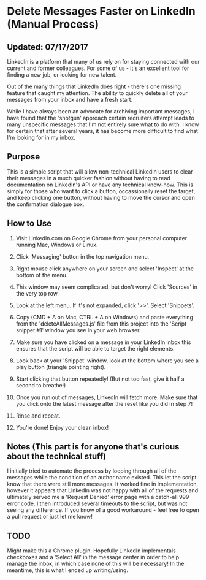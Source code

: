 # Delete Messages Faster on LinkedIn (Manual Process)

## Updated: 07/17/2017

LinkedIn is a platform that many of us rely on for staying connected with our current and former colleagues. For some of us - it's an excellent tool for finding a new job, or looking for new talent.

Out of the many things that LinkedIn does right - there's one missing feature that caught my attention. The ability to quickly delete all of your messages from your inbox and have a fresh start.

While I have always been an advocate for archiving important messages, I have found that the 'shotgun' approach certain recruiters attempt leads to many unspecific messages that I'm not entirely sure what to do with. I know for certain that after several years, it has become more difficult to find what I'm looking for in my inbox.

## Purpose

This is a simple script that will allow non-technical LinkedIn users to clear their messages in a much quicker fashion without having to read documentation on LinkedIn's API or have any technical know-how. This is simply for those who want to click a button, occassionally reset the target, and keep clicking one button, without having to move the cursor and open the confirmation dialogue box.

## How to Use

1. Visit LinkedIn.com on Google Chrome from your personal computer running Mac, Windows or Linux.

2. Click 'Messaging' button in the top navigation menu.

3. Right mouse click anywhere on your screen and select 'Inspect' at the bottom of the menu.

4. This window may seem complicated, but don't worry! Click 'Sources' in the very top row.

5. Look at the left menu. If it's not expanded, click '>>'. Select 'Snippets'.

6. Copy (CMD + A on Mac, CTRL + A on Windows) and paste everything from the 'deleteAllMessages.js' file from this project into the 'Script snippet #1' window you see in your web browser.

7. Make sure you have clicked on a message in your LinkedIn inbox this ensures that the script will be able to target the right elements.

8. Look back at your 'Snippet' window, look at the bottom where you see a play button (triangle pointing right).

9. Start clicking that button repeatedly! (But not too fast, give it half a second to breathe!)

10. Once you run out of messages, LinkedIn will fetch more. Make sure that you click onto the latest message after the reset like you did in step 7!

11. Rinse and repeat.

12. You're done! Enjoy your clean inbox!

## Notes (This part is for anyone that's curious about the technical stuff)

I initially tried to automate the process by looping through all of the messages while the condition of an author name existed. This let the script know that there were still more messages. It worked fine in implementation, however it appears that LinkedIn was not happy with all of the requests and ultimately served me a 'Request Denied' error page with a catch-all 999 error code. I then introduced several timeouts to the script, but was not seeing any difference. If you know of a good workaround - feel free to open a pull request or just let me know!

## TODO

Might make this a Chrome plugin. Hopefully LinkedIn implementals checkboxes and a 'Select All' in the message center in order to help manage the inbox, in which case none of this will be necessary! In the meantime, this is what I ended up writing/using.
